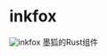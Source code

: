 # inkfox
![inkfox](https://socialify.git.ci/MoFox-Studio/inkfox/image?description=1&forks=1&language=1&logo=https%3A%2F%2Fyouke1.picui.cn%2Fs1%2F2025%2F10%2F06%2F68e2ab191a629.jpg&name=1&pulls=1&stargazers=1&theme=Light)
墨狐的Rust组件
